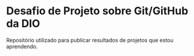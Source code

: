# Desafio de Projeto sobre Git/GitHub da DIO
Repositório utilizado para publicar resultados de projetos que estou aprendendo.
